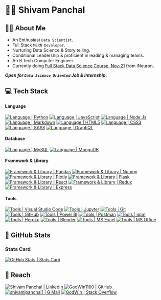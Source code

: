 # :man_student: Shivam Panchal

## :tipping_hand_man: About Me

- An Enthusiast `Data Scientist`.
- Full Stack `MERN Developer`.
- Nurturing Data Science & Story telling.
- Conditional Leadership & proficient in leading & managing teams.
- An B.Tech Computer Engineer.
- Currently doing [Full Stack Data Science Course, Nov-21](https://ineuron.ai/course/Full-Stack-Data-Science-Nov'21-Batch) from iNeuron.

**_Open for `Data Science Oriented` Job & Internship._**

## :computer: Tech Stack

#### Language

[![Language | Python](https://img.shields.io/badge/Python-eeeeee?style=for-the-badge&logo=python&logoColor=ffffff&labelColor=3776AB)][python]
[![Language | JavaScript](https://img.shields.io/badge/Javascript-eeeeee?style=for-the-badge&logo=javascript&logoColor=F7DF1E&labelColor=000000)][javascript]
[![Language | Node.Js](https://img.shields.io/badge/NodeJs-eeeeee?style=for-the-badge&logo=node.js&logoColor=339933&labelColor=333)][nodejs]
[![Language | Markdown](https://img.shields.io/badge/Markdown-eeeeee?style=for-the-badge&logo=markdown&logoColor=ffffff&labelColor=000000)][markdown]
[![Language | HTML5](https://img.shields.io/badge/html5-eeeeee?style=for-the-badge&logo=html5&logoColor=ffffff&labelColor=E34F26)][html5]
[![Language | CSS3](https://img.shields.io/badge/CSS3-eeeeee?style=for-the-badge&logo=css3&logoColor=ffffff&labelColor=1572B6)][css3]
[![Language | SASS](https://img.shields.io/badge/SASS-eeeeee?style=for-the-badge&logo=sass&logoColor=CC6699&labelColor=fefefe)][sass]
[![Language | GraphQL](https://img.shields.io/badge/graphql-eeeeee?style=for-the-badge&logo=graphql&logoColor=E434AA&labelColor=171e26)][graphql]

#### Database

[![Language | MySQL](https://img.shields.io/badge/MySQL-eeeeee?style=for-the-badge&logo=mysql&logoColor=ffffff&labelColor=4479A1)][mysql]
[![Language | MongoDB](https://img.shields.io/badge/Mongo_DB-eeeeee?style=for-the-badge&logo=mongodb&logoColor=47A248&labelColor=fefefe)][mongodb]

#### Framework & Library

[![Framework & Library | Pandas](https://img.shields.io/badge/Pandas-eeeeee?style=for-the-badge&logo=pandas&logoColor=150458&labelColor=fefefe)][pandas]
[![Framework & Library | Numpy](https://img.shields.io/badge/Numpy-eeeeee?style=for-the-badge&logo=numpy&logoColor=013243&labelColor=fefefe)][numpy]
[![Framework & Library | Plotly](https://img.shields.io/badge/Plotly-eeeeee?style=for-the-badge&logo=plotly&logoColor=3F4F75&labelColor=fefefe)][plotly]
[![Framework & Library | Flask](https://img.shields.io/badge/Flask-eeeeee?style=for-the-badge&logo=flask&logoColor=000000&labelColor=fefefe)][flask]
[![Framework & Library | React](https://img.shields.io/badge/React-eeeeee?style=for-the-badge&logo=react&logoColor=61DAFB&labelColor=20232A)][react]
[![Framework & Library | Redux](https://img.shields.io/badge/Redux-eeeeee?style=for-the-badge&logo=redux&logoColor=764ABC&labelColor=20232A)][redux]
[![Framework & Library | Express](https://img.shields.io/badge/Express-eeeeee?style=for-the-badge&logo=express&logoColor=000000&labelColor=fefefe)][express]

#### Tools

[![Tools | Visual Studio Code](https://img.shields.io/badge/Visual_Studio_Code-eeeeee?style=for-the-badge&logo=visual-studio-code&logoColor=007ACC&labelColor=2C2C32)][visual_studio_code]
[![Tools | Jupyter](https://img.shields.io/badge/Jupyter-eeeeee?style=for-the-badge&logo=jupyter&logoColor=F37626&labelColor=fefefe)][jupyter]
[![Tools | Git](https://img.shields.io/badge/Git-eeeeee?style=for-the-badge&logo=git&logoColor=F05032&labelColor=f0efe7)][git]
[![Tools | GitHub](https://img.shields.io/badge/Github-eeeeee?style=for-the-badge&logo=github&logoColor=ffffff&labelColor=181717)][github]
[![Tools | Power BI](https://img.shields.io/badge/Power_BI-eeeeee?style=for-the-badge&logo=powerbi&logoColor=F2C811&labelColor=fefefe)][power_bi]
[![Tools | Postman](https://img.shields.io/badge/Postman-eeeeee?style=for-the-badge&logo=postman&logoColor=FF6C37&labelColor=fefefe)][postman]
[![Tools | npm](https://img.shields.io/badge/npm-eeeeee?style=for-the-badge&logo=npm&logoColor=CB3837&labelColor=fefefe)][npm]
[![Tools | Heroku](https://img.shields.io/badge/Heroku-eeeeee?style=for-the-badge&logo=heroku&logoColor=ffffff&labelColor=430098)][heroku]
[![Tools | Blender](https://img.shields.io/badge/Blender-eeeeee?style=for-the-badge&logo=blender&logoColor=F5792A&labelColor=fefefe)][blender]
[![Tools | MS Excel](https://img.shields.io/badge/Microsoft_Excel-eeeeee?style=for-the-badge&logo=microsoft-excel&logoColor=217346&labelColor=fefefe)][microsoft_excel]
[![Tools | MS Office](https://img.shields.io/badge/Microsoft_Office-eeeeee?style=for-the-badge&logo=microsoft-office&logoColor=D83B01&labelColor=fefefe)][microsoft_office]

## :memo: GitHub Stats

### Stats Card

[![GitHub Stats | Stats Card](https://github-readme-stats.vercel.app/api?username=GodWin1100&show_icons=true&theme=tokyonight&count_private=true&hide=stars)][stats_card]

<!-- ### Top Language -->
<!--  -->
<!-- [![GitHub Stats | Top Language](https://github-readme-stats.vercel.app/api/top-langs/?username=GodWin1100&layout=compact&theme=tokyonight&langs_count=5)][top_language] -->
<!--  -->
<!-- ### Profile Trophy -->
<!--  -->
<!-- [![GitHub Stats | Profile Trophy](https://github-profile-trophy.vercel.app/?username=GodWin1100&theme=onedark&row=1)][profile_trophy] -->
<!--  -->

<!-- ### Streak Stats -->
<!--  -->
<!-- [![GitHub Stats | Contribution Card](https://github-readme-streak-stats.herokuapp.com/?user=GodWin1100&theme=tokyonight)][streak_stats] -->
<!--  -->
<!-- ### Activity Graph -->
<!--  -->
<!-- [![GitHub Stats | Activity Graph](https://activity-graph.herokuapp.com/graph?username=GodWin1100&theme=react-dark)][activity_graph] -->

## :round_pushpin: Reach

[![Shivam Panchal | LinkedIn](https://img.shields.io/badge/Shivam_Panchal-eeeeee?style=for-the-badge&logo=linkedin&logoColor=ffffff&labelColor=0A66C2)][reach_linkedin]
[![GodWin1100 | GitHub](https://img.shields.io/badge/Godwin1100-eeeeee?style=for-the-badge&logo=github&logoColor=ffffff&labelColor=181717)][reach_github]
[![shivamjpanchal1 | G Mail](https://img.shields.io/badge/shivamjpanchal1-eeeeee?style=for-the-badge&logo=gmail&logoColor=ffffff&labelColor=EA4335)][reach_gmail]
[![GodWin | Stack Overflow](https://img.shields.io/badge/GodWin-eeeeee?style=for-the-badge&logo=stackoverflow&logoColor=F58025&labelColor=393939)][reach_gmail]

<!-- LINKS -->
<!-- Language -->

[css3]: https://developer.mozilla.org/en-US/docs/Web/CSS
[graphql]: https://graphql.org/
[html5]: https://developer.mozilla.org/en-US/docs/Web/HTML
[javascript]: https://developer.mozilla.org/en-US/docs/Web/JavaScript
[markdown]: https://www.markdownguide.org/
[nodejs]: https://nodejs.org/en/
[python]: https://www.python.org/
[sass]: https://sass-lang.com/

<!-- Database -->

[mongodb]: https://www.mongodb.com/
[mysql]: https://www.mysql.com/

<!-- Framework & Library -->

[express]: https://expressjs.com/
[flask]: https://flask.palletsprojects.com/en/2.1.x/
[mongoose]: https://mongoosejs.com/
[pandas]: https://pandas.pydata.org/docs/
[plotly]: https://plotly.com/python/
[numpy]: https://numpy.org/doc/
[react]: https://reactjs.org/
[redux]: https://redux.js.org/

<!-- Tools -->

[blender]: https://www.blender.org/
[git]: https://git-scm.com/
[github]: https://github.com/
[heroku]: https://www.heroku.com/
[jupyter]: https://docs.jupyter.org/en/latest/
[microsoft_excel]: https://www.microsoft.com/en-in/microsoft-365/excel
[microsoft_office]: https://www.microsoft.com/en-in/microsoft-365/microsoft-office
[npm]: https://www.npmjs.com/
[postman]: https://www.postman.com/
[power_bi]: https://powerbi.microsoft.com/en-au/
[visual_studio_code]: https://code.visualstudio.com/

<!-- GitHub Stats -->

[activity_graph]: https://github.com/Ashutosh00710/github-readme-activity-graph
[profile_trophy]: https://github.com/ryo-ma/github-profile-trophy
[stats_card]: https://github.com/anuraghazra/github-readme-stats
[streak_stats]: https://github.com/DenverCoder1/github-readme-streak-stats
[top_language]: https://github.com/anuraghazra/github-readme-stats

<!-- Reach  -->

[reach_github]: https://github.com/GodWin1100
[reach_gmail]: mailto:shivamjpanchal1@gmail.com?subject=GitHub%20Hello
[reach_linkedin]: https://www.linkedin.com/in/shivam-panchal-godwin1100
[reach_stackoverflow]: https://stackoverflow.com/users/10995550/godwin
